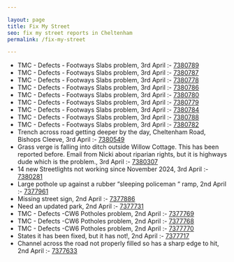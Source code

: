 ```yaml
---

layout: page
title: Fix My Street
seo: fix my street reports in Cheltenham
permalink: /fix-my-street

---
```


<!-- fix_marker starts -->

- TMC - Defects - Footways Slabs problem, 3rd April :- [7380789](https://www.fixmystreet.com/report/7380789)
- TMC - Defects - Footways Slabs problem, 3rd April :- [7380787](https://www.fixmystreet.com/report/7380787)
- TMC - Defects - Footways Slabs problem, 3rd April :- [7380778](https://www.fixmystreet.com/report/7380778)
- TMC - Defects - Footways Slabs problem, 3rd April :- [7380786](https://www.fixmystreet.com/report/7380786)
- TMC - Defects - Footways Slabs problem, 3rd April :- [7380780](https://www.fixmystreet.com/report/7380780)
- TMC - Defects - Footways Slabs problem, 3rd April :- [7380779](https://www.fixmystreet.com/report/7380779)
- TMC - Defects - Footways Slabs problem, 3rd April :- [7380784](https://www.fixmystreet.com/report/7380784)
- TMC - Defects - Footways Slabs problem, 3rd April :- [7380788](https://www.fixmystreet.com/report/7380788)
- TMC - Defects - Footways Slabs problem, 3rd April :- [7380782](https://www.fixmystreet.com/report/7380782)
- Trench across road getting deeper by the day, Cheltenham Road, Bishops Cleeve, 3rd April :- [7380549](https://www.fixmystreet.com/report/7380549)
- Grass verge is falling into ditch outside Willow Cottage. This has been reported before. Email from Nicki about riparian rights, but it is highways dude which is the problem., 3rd April :- [7380307](https://www.fixmystreet.com/report/7380307)
- 14 new Streetlights not working since November 2024, 3rd April :- [7380281](https://www.fixmystreet.com/report/7380281)
- Large pothole up against a rubber “sleeping policeman “ ramp, 2nd April :- [7377961](https://www.fixmystreet.com/report/7377961)
- Missing street sign, 2nd April :- [7377886](https://www.fixmystreet.com/report/7377886)
- Need an updated park, 2nd April :- [7377731](https://www.fixmystreet.com/report/7377731)
- TMC - Defects -CW6 Potholes  problem, 2nd April :- [7377769](https://www.fixmystreet.com/report/7377769)
- TMC - Defects -CW6 Potholes  problem, 2nd April :- [7377768](https://www.fixmystreet.com/report/7377768)
- TMC - Defects -CW6 Potholes  problem, 2nd April :- [7377770](https://www.fixmystreet.com/report/7377770)
- States it has been fixed, but it has not!, 2nd April :- [7377717](https://www.fixmystreet.com/report/7377717)
- Channel across the road not properly filled so has a sharp edge to hit, 2nd April :- [7377633](https://www.fixmystreet.com/report/7377633)

<!-- fix_marker ends -->